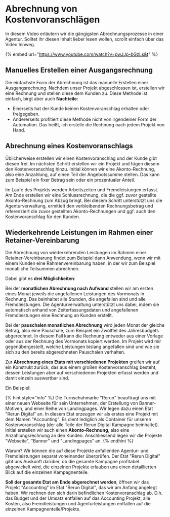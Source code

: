 # Abrechnung von Kostenvoranschlägen

In diesem Video erläutern wir die gängigsten Abrechnungsprozesse in einer Agentur. Solltet ihr diesen Inhalt lieber lesen wollen, scrollt einfach über das Video hinweg.

{% embed url="https://www.youtube.com/watch?v=pwJJp-bGzLs&t" %}

## Manuelles Erstellen einer Ausgangsrechnung

Die einfachste Form der Abrechnung ist das manuelle Erstellen einer Ausgangsrechnung. Nachdem unser Projekt abgeschlossen ist, erstellen wir eine Rechnung und stellen diese dem Kunden zu. Diese Methode ist einfach, birgt aber auch **Nachteile**:&#x20;

* Einerseits hat der Kunde keinen Kostenvoranschlag erhalten oder freigegeben.
* Andererseits profitiert diese Methode nicht von irgendeiner Form der Automation. Das heißt, ich erstelle die Rechnung nach jedem Projekt von Hand.

## Abrechnung eines Kostenvoranschlags

Üblicherweise erstellen wir einen Kostenvoranschlag und der Kunde gibt diesen frei. Im nächsten Schritt erstellen wir ein Projekt und fügen diesem den Kostenvoranschlag hinzu. Initial können wir eine Akonto-Rechnung, also eine Anzahlung, auf einen Teil der Angebotssumme stellen. Das kann zum Beispiel ein fixer Betrag sein oder ein prozentualer Anteil.

Im Laufe des Projekts werden Arbeitszeiten und Fremdleistungen erfasst. Am Ende erstellen wir eine Schlussrechnung, die die ggf. zuvor gestellte Akonto-Rechnung zum Abzug bringt. Bei diesem Schritt unterstützt uns die Agenturverwaltung, ermittelt den verbleibenden Rechnungsbetrag und referenziert die zuvor gestellten Akonto-Rechnungen und ggf. auch den Kostenvoranschlag für den Kunden.

## Wiederkehrende Leistungen im Rahmen einer Retainer-Vereinbarung

Die Abrechnung von wiederkehrenden Leistungen im Rahmen einer Retainer-Vereinbarung findet zum Beispiel dann Anwendung, wenn wir mit einem Kunden eine Rahmenvereinbarung haben, in der wir zum Beispiel monatliche Teilsummen abrechnen.

Dabei gibt es **drei Möglichkeiten**:&#x20;

Bei der **monatlichen Abrechnung nach Aufwand** stellen wir am ersten eines Monat jeweils die angefallenen Leistungen des Vormonats in Rechnung. Das beinhaltet alle Stunden, die angefallen sind und alle Fremdleistungen. Die Agenturverwaltung unterstützt uns dabei, indem sie automatisch anhand von Zeiterfassungsdaten und angefallenen Fremdleistungen eine Rechnung an Kunden erstellt.

Bei der **pauschalen monatlichen Abrechnung** wird jeden Monat der gleiche Betrag, also eine Pauschale, zum Beispiel ein Zwölftel des Jahresbudgets abgerechnet. In diesem Fall kann die Rechnung entweder aus einer Vorlage oder aus der Rechnung des Vormonats kopiert werden. Im Projekt wird mir gegenübergestellt, welche Leistungen bislang angefallen sind und wie sie sich zu den bereits abgerechneten Pauschalen verhalten.

Zur **Abrechnung eines Etats mit verschiedenen Projekten** greifen wir auf ein Konstrukt zurück, das aus einem großen Kostenvoranschlag besteht, dessen Leistungen aber auf verschiedenen Projekten erfasst werden und damit einzeln auswertbar sind.

Ein Beispiel:&#x20;

{% hint style="info" %}
Die Turnschuhmarke "Rerun" beauftragt uns mit einer neuen Webseite für sein Unternehmen, der Erstellung von Banner-Motiven, und einer Reihe von Landingpages. Wir legen dazu einen Etat "Rerun Digital" an. In diesem Etat erzeugen wir als erstes eine Projekt mit dem Namen "Accounting". Es dient lediglich als Container für unseren Kostenvoranschlag (der alle Teile der Rerun Digital Kampagne beinhaltet). Initial erstellen wir auch einen **Akonto-Rechnung**, also eine Anzahlungsrechnung an den Kunden. Anschliessend legen wir die Projekte "Webseite", "Banner" und "Landingpages" an.
{% endhint %}

Warum? Wir können die auf diese Projekte anfallenden Agentur- und Fremdleistungen separat voneinander überprüfen. Der Etat "Rerun Digital" gibt uns Auskunft darüber, ob die gesamte Kampagne profitabel abgewickelt wird, die einzelnen Projekte erlauben uns einen detaillierten Blick auf die einzelnen Kampagnenteile.

**Soll der gesamte Etat am Ende abgerechnet werden**, öffnen wir das Projekt "Accounting" im Etat "Rerun Digital", das wir am Anfang angelegt haben. Wir rechnen den sich darin befindlichen Kostenvoranschlag ab. D.h. das Budget und der Umsatz entfallen auf das Accounting Projekt, alle Kosten, also Fremdleistungen und Agenturleistungen entfallen auf die einzelnen Kampagnenteile/Projekte.
